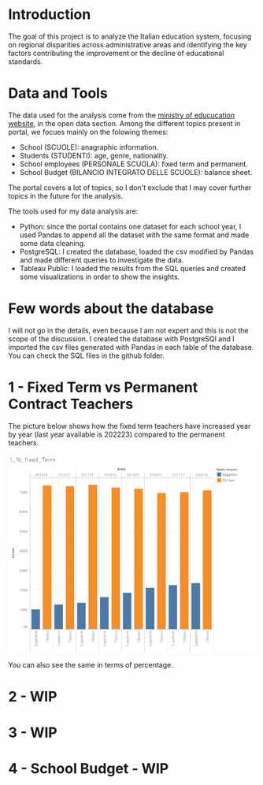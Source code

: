 # Introduction
The goal of this project is to analyze the Italian education system, focusing on regional disparities across administrative areas and identifying the key factors contributing the improvement or the decline of educational standards.

# Data and Tools
The data used for the analysis come from the [ministry of educucation website](https://dati.istruzione.it/opendata/opendata/catalogo/), in the open data section. Among the different topics present in portal, we focues mainly on the folowing themes:
- School (SCUOLE): anagraphic information.
- Students (STUDENTI): age, genre, nationality.
- School employees (PERSONALE SCUOLA): fixed term and permanent.
- School Budget (BILANCIO INTEGRATO DELLE SCUOLE): balance sheet.

The portal covers a lot of topics, so I don't exclude that I may cover further topics in the future for the analysis.

The tools used for my data analysis are:
- Python: since the portal contains one dataset for each school year, I used Pandas to append all the dataset with the same format and made some data cleaning.
- PostgreSQL: I created the database, loaded the csv modified by Pandas and made different queries to investigate the data.
- Tableau Public: I loaded the results from the SQL queries and created some visualizations in order to show the insights.

# Few words about the database
I will not go in the details, even because I am not expert and this is not the scope of the discussion.
I created the database with PostgreSQl and I imported the csv files generated with Pandas in each table of the database. You can check the SQL files in the github folder.

# 1 - Fixed Term vs Permanent Contract Teachers
The picture below shows how the fixed term teachers have increased year by year (last year available is 202223) compared to the permanent teachers.

![teachers](assets/1_%_fixed_Term.png)

You can also see the same in terms of percentage.


# 2 - WIP
# 3 - WIP

# 4 - School Budget - WIP







